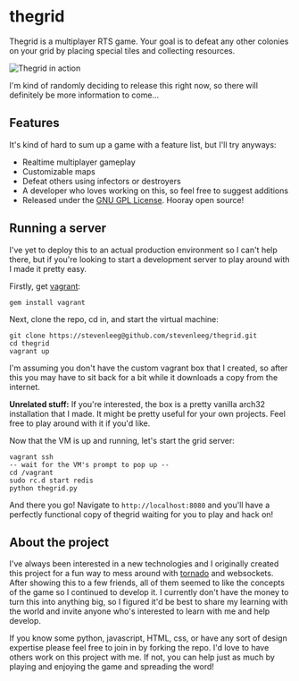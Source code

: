 thegrid
=========
Thegrid is a multiplayer RTS game. Your goal is to defeat any other colonies on your grid by placing special tiles and collecting resources.

![Thegrid in action](http://i.imgur.com/OXE1m.png)

I'm kind of randomly deciding to release this right now, so there will definitely be more information to come...

## Features
It's kind of hard to sum up a game with a feature list, but I'll try anyways:

 * Realtime multiplayer gameplay
 * Customizable maps
 * Defeat others using infectors or destroyers
 * A developer who loves working on this, so feel free to suggest additions
 * Released under the [GNU GPL License](http://www.gnu.org/copyleft/gpl.html). Hooray open source!

## Running a server
I've yet to deploy this to an actual production environment so I can't help there, but if you're looking to start a development server to play around with I made it pretty easy.

Firstly, get [vagrant](http://vagrantup.com/):

    gem install vagrant

Next, clone the repo, cd in, and start the virtual machine:

    git clone https://stevenleeg@github.com/stevenleeg/thegrid.git
    cd thegrid
    vagrant up

I'm assuming you don't have the custom vagrant box that I created, so after this you may have to sit back for a bit while it downloads a copy from the internet. 

**Unrelated stuff:** If you're interested, the box is a pretty vanilla arch32 installation that I made. It might be pretty useful for your own projects. Feel free to play around with it if you'd like.

Now that the VM is up and running, let's start the grid server:

    vagrant ssh
    -- wait for the VM's prompt to pop up --
    cd /vagrant
    sudo rc.d start redis
    python thegrid.py

And there you go! Navigate to `http://localhost:8080` and you'll have a perfectly functional copy of thegrid waiting for you to play and hack on!

## About the project
I've always been interested in a new technologies and I originally created this project for a fun way to mess around with [tornado](http://tornadoweb.org) and websockets. After showing this to a few friends, all of them seemed to like the concepts of the game so I continued to develop it. I currently don't have the money to turn this into anything big, so I figured it'd be best to share my learning with the world and invite anyone who's interested to learn with me and help develop. 

If you know some python, javascript, HTML, css, or have any sort of design expertise please feel free to join in by forking the repo. I'd love to have others work on this project with me. If not, you can help just as much by playing and enjoying the game and spreading the word!

